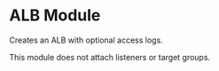
# ALB Module

Creates an ALB with optional access logs.

This module does not attach listeners or target groups.

